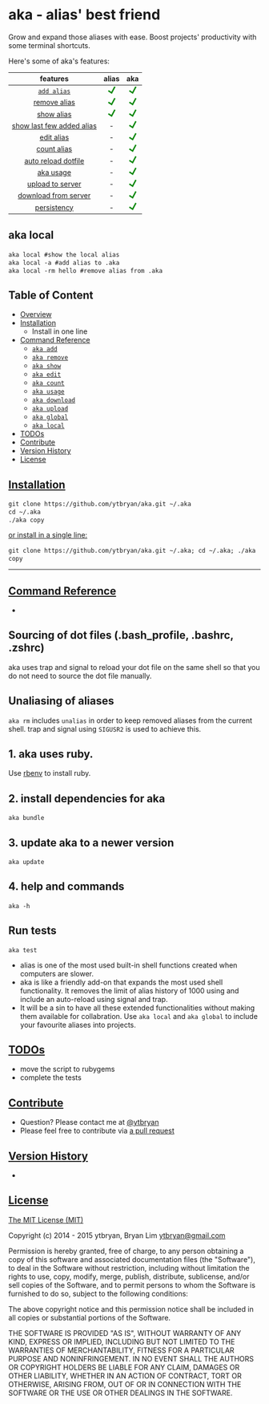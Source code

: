 # aka - alias' best friend
Grow and expand those aliases with ease. Boost projects' productivity with some terminal shortcuts.

Here's some of aka's features:

| features          | alias           | aka |
| :-------------: |:----------:| :-----:|
| [`add alias`](#aka-add)         | ![Yes](img/yes.png) | ![Yes](img/yes.png) |
| [remove alias](#aka-remove)      | ![Yes](img/yes.png)     |   ![Yes](img/yes.png) |
| [show alias](#aka-show) |  ![Yes](img/yes.png)       |    ![Yes](img/yes.png) |
| [show last few added alias](#aka-last) |  -       |    ![Yes](img/yes.png) |
| [edit alias](#aka-edit) |  -       |    ![Yes](img/yes.png)  |
| [count alias](#aka-count) | -      |    ![Yes](img/yes.png) |
| [auto reload dotfile](#aka-reload)      |-  |    ![Yes](img/yes.png)|
| [aka usage](#aka-usage) | -      |    ![Yes](img/yes.png) |
| [upload to server](#aka-upload) | -      |    ![Yes](img/yes.png) |
| [download from server](#aka-download) | -     |    ![Yes](img/yes.png) |
| [persistency](#aka-persist)        |-                    |    ![Yes](img/yes.png) |

## aka local

```
aka local #show the local alias
aka local -a #add alias to .aka
aka local -rm hello #remove alias from .aka

```

## Table of Content

* [Overview](#overview)
* [Installation](#installation)
  * Install in one line
* [Command Reference](#command-reference)
  * [`aka add`](#aka-add)
  * [`aka remove`](#aka-remove)
  * [`aka show`](#aka-show)
  * [`aka edit`](#aka-edit)
  * [`aka count`](#aka-count)
  * [`aka usage`](#aka-usage)
  * [`aka download`](#aka-download)
  * [`aka upload`](#aka-upload)
  * [`aka global`](#aka-global)
  * [`aka local`](#aka-local)
* [TODOs](#todos)
* [Contribute](#contribute)
* [Version History](#version-history)
* [License](#license)

## [Installation](#installation)
```
git clone https://github.com/ytbryan/aka.git ~/.aka
cd ~/.aka
./aka copy
```

[or install in a single line:](#single-line)
```
git clone https://github.com/ytbryan/aka.git ~/.aka; cd ~/.aka; ./aka copy

```
---

## [Command Reference](#command-reference)

-

## Sourcing of dot files (.bash_profile, .bashrc, .zshrc)
aka uses trap and signal to reload your dot file on the same shell so that you do not need to source the dot file manually.


## Unaliasing of aliases
`aka rm` includes `unalias` in order to keep removed aliases from the current shell. trap and signal using `SIGUSR2` is used to achieve this.

## 1. aka uses ruby.
Use [rbenv](https://github.com/sstephenson/rbenv) to install ruby.

## 2. install dependencies for aka
```
aka bundle
```

## 3. update aka to a newer version
```
aka update
```
## 4. help and commands
```
aka -h
```


## Run tests

```
aka test
```

- alias is one of the most used built-in shell functions created when computers are slower.
- aka is like a friendly add-on that expands the most used shell functionality. It removes the limit of alias history of 1000 using and include an auto-reload using
signal and trap.
- It will be a sin to have all these extended functionalities without making them available for collabration.
Use `aka local` and `aka global` to include your favourite aliases into projects.


## [TODOs](#todos)
- move the script to rubygems
- complete the tests

## [Contribute](#contribute)
- Question? Please contact me at [@ytbryan](http://twitter.com/ytbryan)
- Please feel free to contribute via [a pull request](https://github.com/ytbryan/aka/compare)

## [Version History](#version-history)
-

## [License](#license)
[The MIT License (MIT)](http://www.opensource.org/licenses/MIT)

Copyright (c) 2014 - 2015 ytbryan, Bryan Lim <ytbryan@gmail.com>

Permission is hereby granted, free of charge, to any person obtaining a copy
of this software and associated documentation files (the "Software"), to deal
in the Software without restriction, including without limitation the rights
to use, copy, modify, merge, publish, distribute, sublicense, and/or sell
copies of the Software, and to permit persons to whom the Software is
furnished to do so, subject to the following conditions:

The above copyright notice and this permission notice shall be included in all
copies or substantial portions of the Software.

THE SOFTWARE IS PROVIDED "AS IS", WITHOUT WARRANTY OF ANY KIND, EXPRESS OR
IMPLIED, INCLUDING BUT NOT LIMITED TO THE WARRANTIES OF MERCHANTABILITY,
FITNESS FOR A PARTICULAR PURPOSE AND NONINFRINGEMENT. IN NO EVENT SHALL THE
AUTHORS OR COPYRIGHT HOLDERS BE LIABLE FOR ANY CLAIM, DAMAGES OR OTHER
LIABILITY, WHETHER IN AN ACTION OF CONTRACT, TORT OR OTHERWISE, ARISING FROM,
OUT OF OR IN CONNECTION WITH THE SOFTWARE OR THE USE OR OTHER DEALINGS IN THE
SOFTWARE.

